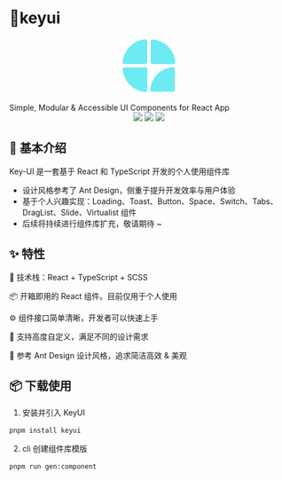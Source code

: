 # 🔑keyui

<p align="center">
<img src="https://github.com/acindm/Key-UI/blob/main/public/favicon.png" style="width:100px;" />
</p>
Simple, Modular & Accessible UI Components for React App

<div align="center">
  <img src="https://img.shields.io/static/v1?label=React&message=v18.0.0&color=blue&style=flat-square"/>
   <img src="https://img.shields.io/static/v1?label=TypeScript&message=v5.7.2&color=blue&style=flat-square"/>
  <img src="https://img.shields.io/static/v1?label=SCSS&message=%0&color=ff69b4&style=flat-square&logoColor=white&labelColor=ff69b4"/>
</div>

## 👀 基本介绍

Key-UI 是一套基于 React 和 TypeScript 开发的个人使用组件库

- 设计风格参考了 Ant Design，侧重于提升开发效率与用户体验
- 基于个人兴趣实现：Loading、Toast、Button、Space、Switch、Tabs、DragList、Slide、Virtualist 组件
- 后续将持续进行组件库扩充，敬请期待 ~

<div align="left">
  <h2>✨ 特性</h2>
  <p>🌈 技术栈：React + TypeScript + SCSS</p>
  <p>📦 开箱即用的 React 组件。目前仅用于个人使用</p>
  <p>⚙️ 组件接口简单清晰，开发者可以快速上手</p>
  <p>🤑 支持高度自定义，满足不同的设计需求</p>
  <p>🎨 参考 Ant Design 设计风格，追求简洁高效 & 美观</p>
</div>

## 📦 下载使用

1. 安装并引入 KeyUI

```bash
pnpm install keyui
```

2. cli 创建组件库模版

```bash
pnpm run gen:component
```
